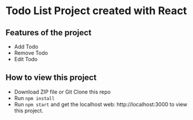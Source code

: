 # Todo List Project created with React

## Features of the project

- Add Todo
- Remove Todo
- Edit Todo

## How to view this project

- Download ZIP file or Git Clone this repo
- Run `npm install`
- Run `npm start` and get the localhost web: http://localhost:3000 to view this project.
